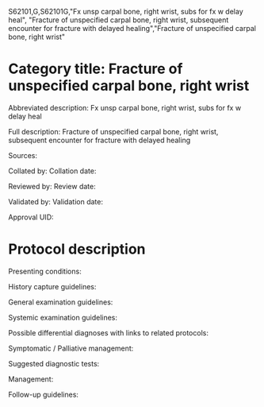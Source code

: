 S62101,G,S62101G,"Fx unsp carpal bone, right wrist, subs for fx w delay heal", "Fracture of unspecified carpal bone, right wrist, subsequent encounter for fracture with delayed healing","Fracture of unspecified carpal bone, right wrist"
# Category title: Fracture of unspecified carpal bone, right wrist

Abbreviated description: Fx unsp carpal bone, right wrist, subs for fx w delay heal

Full description: Fracture of unspecified carpal bone, right wrist, subsequent encounter for fracture with delayed healing

Sources:

Collated by:
Collation date:

Reviewed by:
Review date:

Validated by:
Validation date:

Approval UID:

# Protocol description

Presenting conditions:

History capture guidelines:

General examination guidelines:

Systemic examination guidelines:

Possible differential diagnoses with links to related protocols:

Symptomatic / Palliative management:

Suggested diagnostic tests:

Management:

Follow-up guidelines:
